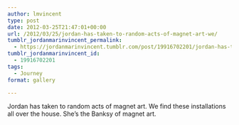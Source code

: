 ```yaml
---
author: lmvincent
type: post
date: 2012-03-25T21:47:01+00:00
url: /2012/03/25/jordan-has-taken-to-random-acts-of-magnet-art-we/
tumblr_jordanmarinvincent_permalink:
  - https://jordanmarinvincent.tumblr.com/post/19916702201/jordan-has-taken-to-random-acts-of-magnet-art-we
tumblr_jordanmarinvincent_id:
  - 19916702201
tags:
  - Journey
format: gallery

---
```

Jordan has taken to random acts of magnet art. We find these installations all over the house. She&rsquo;s the Banksy of magnet art.